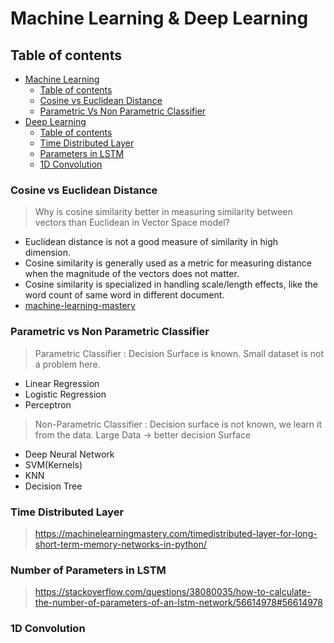# Machine Learning & Deep Learning

## Table of contents

* [Machine Learning](#machine-learning)
   * [Table of contents](#table-of-contents)
   * [Cosine vs Euclidean Distance](#cosine-vs-euclidean-distance)
   * [Parametric Vs Non Parametric Classifier](#parametric-vs-non-parametric-classifier)
* [Deep Learning](#deep-learning)
  * [Table of contents](#table-of-contents)
  * [Time Distributed Layer](#time-distributed-layer)
  * [Parameters in  LSTM](#parameters-in-lstm)
  * [1D Convolution](#conv-1-D)
      
### Cosine vs Euclidean Distance 
> Why is cosine similarity better in measuring similarity between vectors than Euclidean in Vector Space model? 
 - Euclidean distance is not a good measure of similarity in high dimension. 
 - Cosine similarity is generally used as a metric for measuring distance when the magnitude of the vectors does not matter. 
 - Cosine similarity is specialized in handling scale/length effects, like the word count of  same word in different document. 
 - [machine-learning-mastery](https://machinelearningmastery.com/parametric-and-nonparametric-machine-learning-algorithms/)
### Parametric vs Non Parametric Classifier
> Parametric Classifier : Decision Surface is known. Small dataset is not a problem here.
 - Linear Regression
 - Logistic Regression 
 - Perceptron  
> Non-Parametric Classifier : Decision surface is not known, we learn it from the data. Large Data -> better decision Surface  
- Deep Neural Network  
- SVM(Kernels)  
- KNN  
- Decision Tree  
### Time Distributed Layer
> https://machinelearningmastery.com/timedistributed-layer-for-long-short-term-memory-networks-in-python/

###  Number of Parameters in LSTM
> https://stackoverflow.com/questions/38080035/how-to-calculate-the-number-of-parameters-of-an-lstm-network/56614978#56614978
### 1D Convolution


